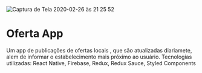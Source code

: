 ![Captura de Tela 2020-02-26 às 21 25 52](https://user-images.githubusercontent.com/44346970/75400859-34805b80-58df-11ea-9013-d76560a53649.png)

<h1>Oferta App</h1>

Um app de publicações de ofertas locais , que são atualizadas 
diariamete, alem de informar o estabelecimento mais próximo ao usuário. 
Tecnologias utilizadas: React Native, Firebase, Redux, Redux Sauce, Styled Components
